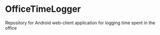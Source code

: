 # OfficeTimeLogger
Repository for Android web-client application for logging time spent in the office
